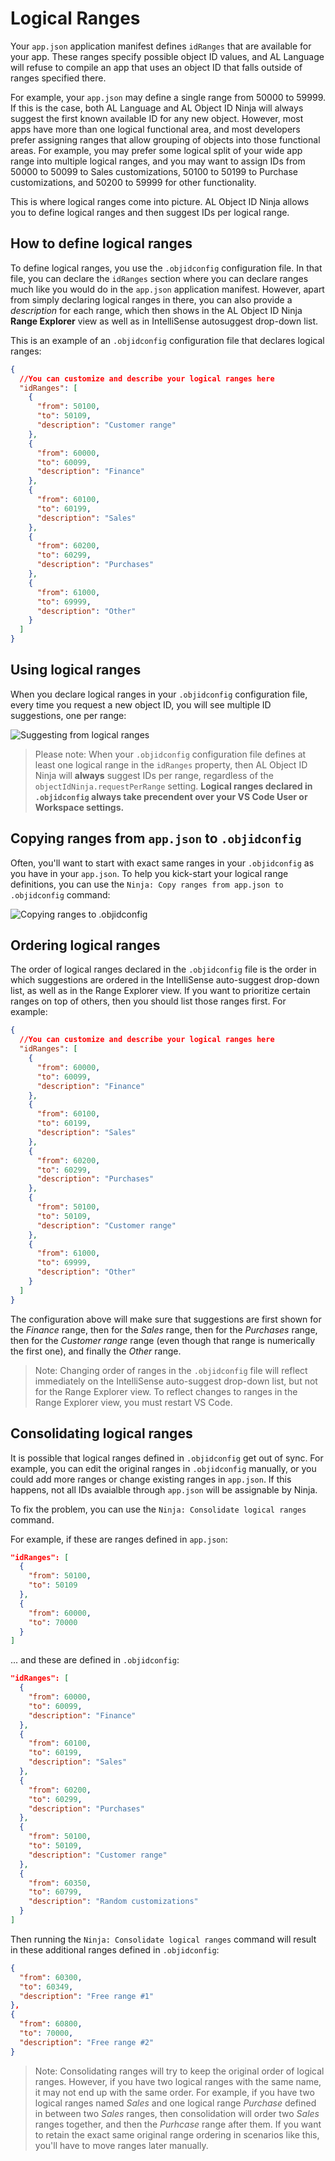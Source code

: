 # Logical Ranges

Your `app.json` application manifest defines `idRanges` that are available for your app. These ranges
specify possible object ID values, and AL Language will refuse to compile an app that uses an object
ID that falls outside of ranges specified there.

For example, your `app.json` may define a single range from 50000 to 59999. If this is the case, both
AL Language and AL Object ID Ninja will always suggest the first known available ID for any new object.
However, most apps have more than one logical functional area, and most developers prefer assigning
ranges that allow grouping of objects into those functional areas. For example, you may prefer some
logical split of your wide app range into multiple logical ranges, and you may want to assign IDs from
50000 to 50099 to Sales customizations, 50100 to 50199 to Purchase customizations, and 50200 to 59999
for other functionality.

This is where logical ranges come into picture. AL Object ID Ninja allows you to define logical ranges
and then suggest IDs per logical range.

## How to define logical ranges

To define logical ranges, you use the `.objidconfig` configuration file. In that file, you can declare
the `idRanges` section where you can declare ranges much like you would do in the `app.json` application
manifest. However, apart from simply declaring logical ranges in there, you can also provide a
*description* for each range, which then shows in the AL Object ID Ninja **Range Explorer** view as
well as in IntelliSense autosuggest drop-down list.

This is an example of an `.objidconfig` configuration file that declares logical ranges:

```JSON
{
  //You can customize and describe your logical ranges here
  "idRanges": [
    {
      "from": 50100,
      "to": 50109,
      "description": "Customer range"
    },
    {
      "from": 60000,
      "to": 60099,
      "description": "Finance"
    },
    {
      "from": 60100,
      "to": 60199,
      "description": "Sales"
    },
    {
      "from": 60200,
      "to": 60299,
      "description": "Purchases"
    },
    {
      "from": 61000,
      "to": 69999,
      "description": "Other"
    }
  ]
}
```

## Using logical ranges

When you declare logical ranges in your `.objidconfig` configuration file, every time you request a new
object ID, you will see multiple ID suggestions, one per range:

![Suggesting from logical ranges](https://github.com/vjekob/al-objid/blob/master/doc/images/suggest-logical-ranges.gif?raw=true)

> Please note: When your `.objidconfig` configuration file defines at least one logical range in the
`idRanges` property, then AL Object ID Ninja will **always** suggest IDs per range, regardless of the
`objectIdNinja.requestPerRange` setting. **Logical ranges declared in `.objidconfig` always take
precendent over your VS Code User or Workspace settings.**

## Copying ranges from `app.json` to `.objidconfig`

Often, you'll want to start with exact same ranges in your `.objidconfig` as you have in your `app.json`.
To help you kick-start your logical range definitions, you can use the `Ninja: Copy ranges from app.json to
.objidconfig` command:

![Copying ranges to .objidconfig](https://github.com/vjekob/al-objid/blob/master/doc/images/copy-ranges.gif?raw=true)

## Ordering logical ranges

The order of logical ranges declared in the `.objidconfig` file is the order in which suggestions are
ordered in the IntelliSense auto-suggest drop-down list, as well as in the Range Explorer view. If you
want to prioritize certain ranges on top of others, then you should list those ranges first. For example:

```JSON
{
  //You can customize and describe your logical ranges here
  "idRanges": [
    {
      "from": 60000,
      "to": 60099,
      "description": "Finance"
    },
    {
      "from": 60100,
      "to": 60199,
      "description": "Sales"
    },
    {
      "from": 60200,
      "to": 60299,
      "description": "Purchases"
    },
    {
      "from": 50100,
      "to": 50109,
      "description": "Customer range"
    },
    {
      "from": 61000,
      "to": 69999,
      "description": "Other"
    }
  ]
}
```

The configuration above will make sure that suggestions are first shown for the *Finance* range, then for
the *Sales* range, then for the *Purchases* range, then for the *Customer range* range (even though that
range is numerically the first one), and finally the *Other* range.

> Note: Changing order of ranges in the `.objidconfig` file will reflect immediately on the IntelliSense
auto-suggest drop-down list, but not for the Range Explorer view. To reflect changes to ranges in the
Range Explorer view, you must restart VS Code.

## Consolidating logical ranges

It is possible that logical ranges defined in `.objidconfig` get out of sync. For example, you can edit
the original ranges in `.objidconfig` manually, or you could add more ranges or change existing ranges in
`app.json`. If this happens, not all IDs avaialble through `app.json` will be assignable by Ninja.

To fix the problem, you can use the `Ninja: Consolidate logical ranges` command.

For example, if these are ranges defined in `app.json`:

```JSON
"idRanges": [
  {
    "from": 50100,
    "to": 50109
  },
  {
    "from": 60000,
    "to": 70000
  }
]
```

... and these are defined in `.objidconfig`:

```JSON
"idRanges": [
  {
    "from": 60000,
    "to": 60099,
    "description": "Finance"
  },
  {
    "from": 60100,
    "to": 60199,
    "description": "Sales"
  },
  {
    "from": 60200,
    "to": 60299,
    "description": "Purchases"
  },
  {
    "from": 50100,
    "to": 50109,
    "description": "Customer range"
  },
  {
    "from": 60350,
    "to": 60799,
    "description": "Random customizations"
  }
]
```

Then running the `Ninja: Consolidate logical ranges` command will result in these additional ranges
defined in `.objidconfig`:

```JSON
{
  "from": 60300,
  "to": 60349,
  "description": "Free range #1"
},
{
  "from": 60800,
  "to": 70000,
  "description": "Free range #2"
}
```

> Note: Consolidating ranges will try to keep the original order of logical ranges. However, if you have
two logical ranges with the same name, it may not end up with the same order. For example, if you have two
logical ranges named *Sales* and one logical range *Purchase* defined in between two *Sales* ranges, then
consolidation will order two *Sales* ranges together, and then the *Purhcase* range after them. If you want
to retain the exact same original range ordering in scenarios like this, you'll have to move ranges later
manually.
